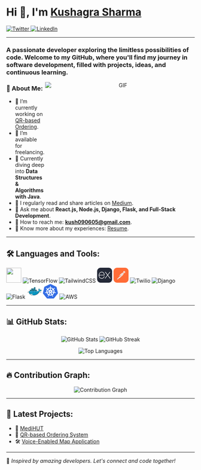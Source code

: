 <h1 align="Left">Hi 👋, I'm <a href="" target="blank">Kushagra Sharma</a></h1>

<p align="left">
  <a href="https://x.com/Maikushhoon" target="blank">
    <img src="https://raw.githubusercontent.com/rahul-jha98/rahul-jha98/561d474902b59c7429ec22bb73e225696c27b202/assets/twitter.svg" alt="Twitter" width="55" height="30"/>
  </a>
  <a href="https://www.linkedin.com/in/kushagra-sharma-414b55280/" target="blank">
    <img src="https://raw.githubusercontent.com/rahul-jha98/rahul-jha98/561d474902b59c7429ec22bb73e225696c27b202/assets/linkedin.svg" alt="LinkedIn" width="50" height="30"/>
  </a>
</p>

---

<h3 align="Left">A passionate developer exploring the limitless possibilities of code. Welcome to my GitHub, where you'll find my journey in software development, filled with projects, ideas, and continuous learning.</h3>

<a target="_blank" align="center">
  <img align="right" height="300" width="400" alt="GIF" src="https://media.giphy.com/media/SWoSkN6DxTszqIKEqv/giphy.gif">
</a>

### 🚀 About Me:
- 🔬 I’m currently working on <a href="https://github.com/KushagraSharma924/qr-based-ordering" target="blank">QR-based Ordering</a>.
- 🤝 I’m available for freelancing.
- 🌟 Currently diving deep into **Data Structures & Algorithms with Java**.
- 💼 I regularly read and share articles on [Medium](https://medium.com/).
- 💭 Ask me about **React.js, Node.js, Django, Flask, and Full-Stack Development**.
- 📧 How to reach me: **kush090605@gmail.com**.
- 📝 Know more about my experiences: <a href="https://drive.google.com/file/d/1gDvyVz-qy8hmLegadGKePenxsWspZhAL/view?usp=sharing" target="blank">Resume</a>.

---

## 🛠️ Languages and Tools:

<p align="left">
  <img src="https://raw.githubusercontent.com/rahul-jha98/github_readme_icons/main/language_and_tools/square/python/python.svg" width="40" height="40"/>
  <img src="https://user-images.githubusercontent.com/25181517/202896760-337261ed-ee92-4979-84c4-d4b829c7355d.png" alt="TensorFlow" width="40" height="40"/>
  <img src="https://user-images.githubusercontent.com/25181517/183898674-75a4a1b1-f960-4ea9-abcb-637170a00a75.png" alt="TailwindCSS" width="40" height="40"/>
  <img src="https://github.com/tandpfun/skill-icons/raw/main/icons/ExpressJS-Dark.svg" alt="Express.js" width="40" height="40"/>
  <img src="https://raw.githubusercontent.com/tandpfun/skill-icons/65dea6c4eaca7da319e552c09f4cf5a9a8dab2c8/icons/Postman.svg" alt="Postman" width="40" height="40"/>
  <img src="https://upload.wikimedia.org/wikipedia/commons/c/c0/Twilio_logo.png" alt="Twilio" width="60" height="40"/>
  <img src="https://img.icons8.com/?size=100&id=qV-JzWYl9dzP&format=png&color=000000" alt="Django" width="50" height="50"/>
  <img src="https://img.icons8.com/?size=100&id=ewGOClUtmFX4&format=png&color=000000" alt="Flask" width="50" height="50"/>
  <img src="https://raw.githubusercontent.com/devicons/devicon/master/icons/docker/docker-original.svg" alt="Docker" width="40" height="40"/>
  <img src="https://raw.githubusercontent.com/devicons/devicon/master/icons/kubernetes/kubernetes-plain.svg" alt="Kubernetes" width="40" height="40"/>
  <img src="https://img.icons8.com/?size=100&id=33039&format=png&color=000000" alt="AWS" width="50" height="50"/>
</p>

---

## 📊 GitHub Stats:

<p align="center">
  <img src="https://github-readme-stats.vercel.app/api?username=KushagraSharma924&show_icons=true&theme=radical" alt="GitHub Stats" width="49%">
  <img src="https://github-readme-streak-stats.herokuapp.com/?user=KushagraSharma924&theme=radical" alt="GitHub Streak" width="49%">
</p>

<p align="center">
  <img src="https://github-readme-stats.vercel.app/api/top-langs/?username=KushagraSharma924&layout=compact&theme=radical" alt="Top Languages" width="49%">
</p>

---

## 🔥 Contribution Graph:

<p align="center">
  <img src="https://github-readme-activity-graph.vercel.app/graph?username=KushagraSharma924&theme=dracula&hide_border=true" alt="Contribution Graph" />
</p>

---

## 🎯 Latest Projects:

- 💊 [MediHUT](https://github.com/KushagraSharma924/medihut-web)
- 🚀 [QR-based Ordering System](https://github.com/KushagraSharma924/qr-based-ordering)
- 🛠️ [Voice-Enabled Map Application](https://github.com/KushagraSharma924/voice-map)

---

🌟 *Inspired by amazing developers. Let's connect and code together!*
